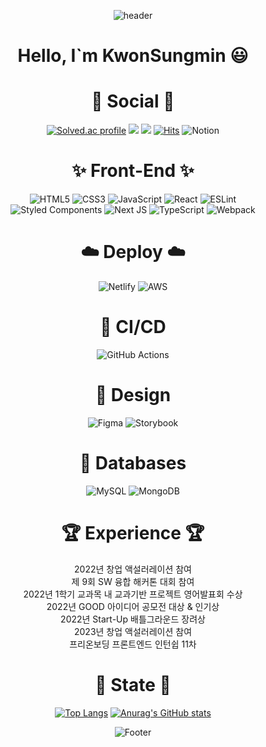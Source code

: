 <div align="center">

![header](https://capsule-render.vercel.app/api?type=waving&color=auto&height=200&section=header&text=Kwonja'GitHub&fontSize=50)

# Hello, I`m KwonSungmin :smiley:
# 💌 Social 💌
[![Solved.ac profile](http://mazassumnida.wtf/api/mini/generate_badge?boj=snna58)](https://solved.ac/snna58)
<a href="https://blog.naver.com/snna58"><img src="https://img.shields.io/badge/Naver-3DDC84?style=flat-square&logo=Blogger&logoColor=white"/></a>
<a href="https://kwonjamon.tistory.com/"><img src="https://img.shields.io/badge/Tistory-84a8ad?style=flat-square&logo=Blogger&logoColor=white"/></a>
[![Hits](https://hits.seeyoufarm.com/api/count/incr/badge.svg?url=https%3A%2F%2Fgithub.com%2Fkwonja&count_bg=%23555555&title_bg=%23555555&icon=github.svg&icon_color=%23FFFFFF&title=Github&edge_flat=false)](https://hits.seeyoufarm.com)
![Notion](https://img.shields.io/badge/Notion-%23000000.svg?style=for-the-badge&logo=notion&logoColor=white)

# :sparkles: Front-End :sparkles:
![HTML5](https://img.shields.io/badge/html5-%23E34F26.svg?style=for-the-badge&logo=html5&logoColor=white)
![CSS3](https://img.shields.io/badge/css3-%231572B6.svg?style=for-the-badge&logo=css3&logoColor=white)
![JavaScript](https://img.shields.io/badge/javascript-%23323330.svg?style=for-the-badge&logo=javascript&logoColor=%23F7DF1E)
![React](https://img.shields.io/badge/react-%2320232a.svg?style=for-the-badge&logo=react&logoColor=%2361DAFB)
![ESLint](https://img.shields.io/badge/ESLint-4B3263?style=for-the-badge&logo=eslint&logoColor=white)<br/>
![Styled Components](https://img.shields.io/badge/styled--components-DB7093?style=for-the-badge&logo=styled-components&logoColor=white)
![Next JS](https://img.shields.io/badge/Next-black?style=for-the-badge&logo=next.js&logoColor=white)
![TypeScript](https://img.shields.io/badge/typescript-%23007ACC.svg?style=for-the-badge&logo=typescript&logoColor=white)
![Webpack](https://img.shields.io/badge/webpack-%238DD6F9.svg?style=for-the-badge&logo=webpack&logoColor=black)


# ☁️ Deploy ☁️
  ![Netlify](https://img.shields.io/badge/netlify-%23000000.svg?style=for-the-badge&logo=netlify&logoColor=#00C7B7)
  ![AWS](https://img.shields.io/badge/AWS-%23FF9900.svg?style=for-the-badge&logo=amazon-aws&logoColor=white)
  
# 🔬 CI/CD
  ![GitHub Actions](https://img.shields.io/badge/github%20actions-%232671E5.svg?style=for-the-badge&logo=githubactions&logoColor=white)
  
# 🎨 Design 
![Figma](https://img.shields.io/badge/figma-%23F24E1E.svg?style=for-the-badge&logo=figma&logoColor=white)
![Storybook](https://img.shields.io/badge/-Storybook-FF4785?style=for-the-badge&logo=storybook&logoColor=white)
  
# 💾 Databases 
![MySQL](https://img.shields.io/badge/mysql-%2300f.svg?style=for-the-badge&logo=mysql&logoColor=white)
![MongoDB](https://img.shields.io/badge/MongoDB-%234ea94b.svg?style=for-the-badge&logo=mongodb&logoColor=white)

# 🏆 Experience 🏆
2022년 창업 액설러레이션 참여 <br/>
제 9회 SW 융합 해커톤 대회 참여 <br/>
2022년 1학기 교과목 내 교과기반 프로젝트 영어발표회 수상 <br/>
2022년 GOOD 아이디어 공모전 대상 & 인기상 <br/>
2022년 Start-Up 배틀그라운드 장려상 <br/>
2023년 창업 액설러레이션 참여 <br/>
프리온보딩 프론트엔드 인턴쉽 11차 <br/>

# :palm_tree: State :palm_tree:
[![Top Langs](https://github-readme-stats.vercel.app/api/top-langs/?username=kwonja)](https://github.com/kwonja/github-readme-stats) 
[![Anurag's GitHub stats](https://github-readme-stats.vercel.app/api?username=kwonja&show_icons=true&theme=calm)](https://github.com/anuraghazra/github-readme-stats)

![Footer](https://capsule-render.vercel.app/api?type=waving&color=auto&height=200&section=footer)

</div>
